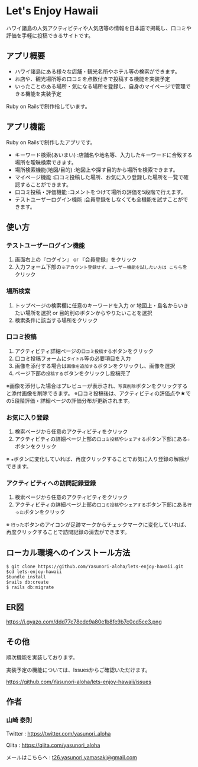 # Let's Enjoy Hawaii

ハワイ諸島の人気アクティビティや人気店等の情報を日本語で掲載し、口コミや評価を手軽に投稿できるサイトです。

## アプリ概要
 - ハワイ諸島にある様々な店舗・観光名所やホテル等の検索ができます。
 - お店や、観光場所等の口コミを点数付きで投稿する機能を実装予定
 - いったことのある場所・気になる場所を登録し、自身のマイページで管理できる機能を実装予定

Ruby on Railsで制作指しています。

## アプリ機能
Ruby on Railsで制作したアプリです。
 - キーワード検索(あいまい) :店舗名や地名等、入力したキーワードに合致する場所を曖昧検索できます。
 - 場所検索機能(地図/目的) :地図上や探す目的から場所を検索できます。
 - マイページ機能 :口コミ投稿した場所、お気に入り登録した場所を一覧で確認することができます。
 - 口コミ投稿・評価機能 :コメントをつけて場所の評価を5段階で行えます。
 - テストユーザーログイン機能 :会員登録をしなくても全機能を試すことができます。

## 使い方
### テストユーザーログイン機能
1. 画面右上の『ログイン』 or 『会員登録』をクリック
2. 入力フォーム下部の`※アカウント登録せず、ユーザー機能を試したい方は こちら`をクリック

### 場所検索
1. トップページの検索欄に任意のキーワードを入力 or 地図上・島名からいきたい場所を選択 or 目的別のボタンからやりたいことを選択
2. 検索条件に該当する場所をクリック

### 口コミ投稿
1. アクティビティ詳細ページの`口コミ投稿する`ボタンをクリック
2. 口コミ投稿フォームに`タイトル`等の必要項目を入力
3. 画像を添付する場合は`画像を追加する`ボタンをクリックし、画像を選択
4. ページ下部の`投稿する`ボタンをクリックし投稿完了

※画像を添付した場合はプレビューが表示され、`写真削除`ボタンをクリックすると添付画像を削除できます。
※口コミ投稿後は、アクティビティの評価点や★での5段階評価・詳細ページの評価分布が更新されます。

### お気に入り登録
1. 検索ページから任意のアクティビティをクリック
2. アクティビティの詳細ページ上部の`口コミ投稿`や`シェアする`ボタン下部にある`☆`ボタンをクリック

※ `★`ボタンに変化していれば、再度クリックすることでお気に入り登録の解除ができます。

### アクティビティへの訪問記録登録
1. 検索ページから任意のアクティビティをクリック
2. アクティビティの詳細ページ上部の`口コミ投稿`や`シェアする`ボタン下部にある`行った`ボタンをクリック

※ `行った`ボタンのアイコンが足跡マークからチェックマークに変化していれば、再度クリックすることで訪問記録の消去ができます。

## ローカル環境へのインストール方法
```
$ git clone https://github.com/Yasunori-aloha/lets-enjoy-hawaii.git
$cd lets-enjoy-hawaii
$bundle install
$rails db:create
$ rails db:migrate
```
## ER図
https://i.gyazo.com/ddd77c78ede9a80e1b8fe9b7c0cd5ce3.png

## その他
順次機能を実装しております。

実装予定の機能については、Issuesからご確認いただけます。

https://github.com/Yasunori-aloha/lets-enjoy-hawaii/issues

## 作者
### 山崎 泰則
Twitter : https://twitter.com/yasunori_aloha

Qiita : https://qiita.com/yasunori_aloha

メールはこちらへ : t26.yasunori.yamasaki@gmail.com
